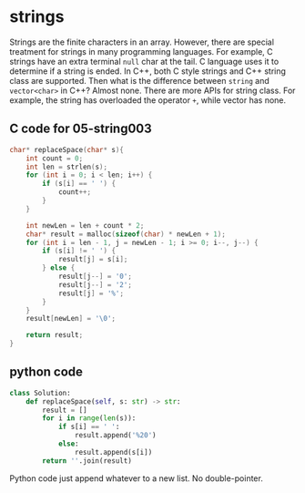 # strings

Strings are the finite characters in an array. However, there are special treatment for strings in many programming languages. For example, C strings have an extra terminal ```null``` char at the tail. C language uses it to determine if a string is ended. In C++, both C style strings and C++ string class are supported. Then what is the difference between ```string``` and ```vector<char>``` in C++? Almost none. There are more APIs for string class. For example, the string has overloaded the operator ```+```, while vector has none.

## C code for 05-string003

```C
char* replaceSpace(char* s){
    int count = 0;
    int len = strlen(s);
    for (int i = 0; i < len; i++) {
        if (s[i] == ' ') {
            count++;
        }
    }

    int newLen = len + count * 2;
    char* result = malloc(sizeof(char) * newLen + 1);
    for (int i = len - 1, j = newLen - 1; i >= 0; i--, j--) {
        if (s[i] != ' ') {
            result[j] = s[i];
        } else {
            result[j--] = '0';
            result[j--] = '2';
            result[j] = '%';
        }
    }
    result[newLen] = '\0';

    return result;
}
```

## python code

```python
class Solution:
    def replaceSpace(self, s: str) -> str:
        result = []
        for i in range(len(s)):
            if s[i] == ' ':
                result.append('%20')
            else:
                result.append(s[i])
        return ''.join(result)
```

Python code just append whatever to a new list. No double-pointer.

